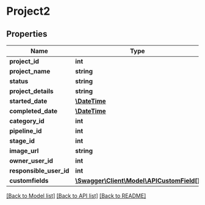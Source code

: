 # Project2

## Properties
Name | Type | Description | Notes
------------ | ------------- | ------------- | -------------
**project_id** | **int** |  | 
**project_name** | **string** |  | 
**status** | **string** |  | 
**project_details** | **string** |  | [optional] 
**started_date** | [**\DateTime**](\DateTime.md) |  | [optional] 
**completed_date** | [**\DateTime**](\DateTime.md) |  | [optional] 
**category_id** | **int** |  | [optional] 
**pipeline_id** | **int** |  | [optional] 
**stage_id** | **int** |  | [optional] 
**image_url** | **string** |  | [optional] 
**owner_user_id** | **int** |  | [optional] 
**responsible_user_id** | **int** |  | [optional] 
**customfields** | [**\Swagger\Client\Model\APICustomField[]**](APICustomField.md) |  | [optional] 

[[Back to Model list]](../README.md#documentation-for-models) [[Back to API list]](../README.md#documentation-for-api-endpoints) [[Back to README]](../README.md)


